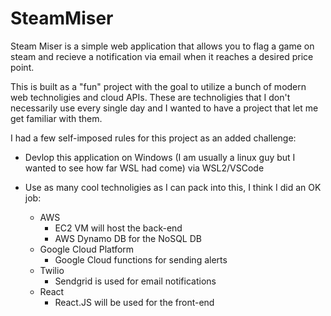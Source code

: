 # SteamMiser

Steam Miser is a simple web application that allows you to flag a game on steam and recieve a notification via email when it reaches a desired price point.

This is built as a "fun" project with the goal to utilize a bunch of modern web technoligies and cloud APIs. These are technoligies that I don't necessarily use every single day and I wanted to have a project that let me get familiar with them.

I had a few self-imposed rules for this project as an added challenge:
- Devlop this application on Windows (I am usually a linux guy but I wanted to see how far WSL had come) via WSL2/VSCode
- Use as many cool technoligies as I can pack into this, I think I did an OK job:

    - AWS
        - EC2 VM will host the back-end
        - AWS Dynamo DB for the NoSQL DB
    - Google Cloud Platform
        - Google Cloud functions for sending alerts
    - Twilio
        - Sendgrid is used for email notifications
    - React
        - React.JS will be used for the front-end
